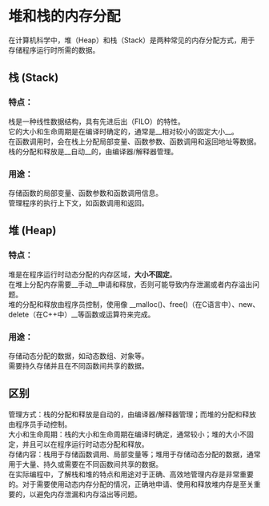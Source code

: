 # 堆和栈的内存分配  
在计算机科学中，堆（Heap）和栈（Stack）是两种常见的内存分配方式，用于存储程序运行时所需的数据。  
	
## 栈 (Stack)
### 特点：  
栈是一种线性数据结构，具有先进后出（FILO）的特性。  
它的大小和生命周期是在编译时确定的，通常是__相对较小的固定大小__。  
在函数调用时，会在栈上分配局部变量、函数参数、函数调用和返回地址等数据。  
栈的分配和释放是__自动__的，由编译器/解释器管理。   
	
### 用途：  
存储函数的局部变量、函数参数和函数调用信息。  
管理程序的执行上下文，如函数调用和返回。  
	
## 堆 (Heap)  
### 特点：  
堆是在程序运行时动态分配的内存区域，__大小不固定__。  
在堆上分配内存需要__手动__申请和释放，否则可能导致内存泄漏或者内存溢出问题。  
堆的分配和释放由程序员控制，使用像 __malloc()、free()（在C语言中）、new、delete（在C++中）__等函数或运算符来完成。  
	
### 用途：  
存储动态分配的数据，如动态数组、对象等。  
需要持久存储并且在不同函数间共享的数据。  
	
## 区别  
管理方式：栈的分配和释放是自动的，由编译器/解释器管理；而堆的分配和释放由程序员手动控制。  
大小和生命周期：栈的大小和生命周期在编译时确定，通常较小；堆的大小不固定，并且可以在程序运行时动态分配和释放。  
存储内容：栈用于存储函数调用、局部变量等；堆用于存储动态分配的数据，通常用于大量、持久或需要在不同函数间共享的数据。  
在实际编程中，了解栈和堆的特点和用途对于正确、高效地管理内存是非常重要的。对于需要使用动态内存分配的情况，正确地申请、使用和释放堆内存是至关重要的，以避免内存泄漏和内存溢出等问题。  
